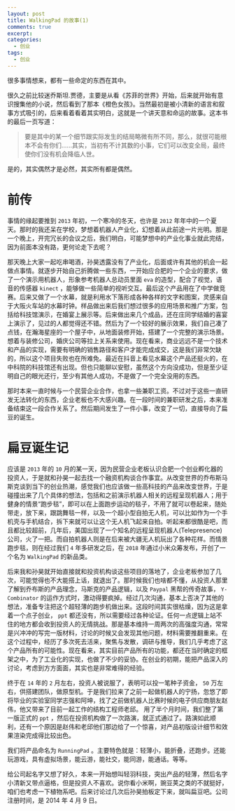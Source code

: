 ```yaml
---
layout: post
title: WalkingPad 的故事(1)
comments: true
excerpt: 
categories:
  - 创业
tags:
  - 创业 
---
```


很多事情想来，都有一些命定的东西在其中。

很久之前比较迷乔斯坦.贾德，主要是从看《苏菲的世界》开始，后来就开始有意识搜集他的小说，然后看到了那本《橙色女孩》。当然最初是被小清新的语言和叙事方式吸引的，后来看着看着其实明白，这就是一个讲天意和命运的故事。这本书的最后一页写道：

> 要是其中的某一个细节跟实际发生的结局略微有所不同，那么，就很可能根本不会有你们……其实，当初有不计其数的小事，它们可以改变全局，最终使你们没有机会降临人世。

是的，其实偶然才是必然，其实所有都是偶然。


# 前传

事情的缘起要推到 `2013` 年初，一个寒冷的冬天，也许是 `2012` 年年中的一个夏天。那时的我还呆在学校，梦想着机器人产业化，幻想着从此前途一片光明。那是一个晚上，开完冗长的会议之后，我们明白，可能梦想中的产业化事业就此完结，因为前面本没有路，更何论走下去呢？

那天晚上大家一起吃串喝酒，孙昊透露没有了产业化，后面或许有其他的机会一起做点事情。就逐步开始自己折腾做一些东西，一开始应合肥的一个企业的要求，做了一个演示用机器人，形象参考机器人总动员里面 `eva` 的造型，配合了视觉，语音的传感器 `kinect` ，能够做一些简单的视听交互。最后这个产品用在了中学做竞赛。后来又做了一个水幕，就是利用水下落形成各种各样的文字和图案，灵感来自于大阪火车站的水幕时钟。样品做出来后我们想过很多的应用场景和推广方案，包括给科技馆演示，在婚宴上展示等。后来做出来几个成品，还在庄同学结婚的喜宴上演示了，见过的人都觉得还不错。然后为了一个较好的展示效果，我们自己凑了点钱，在瀚海星座的一个屋子中，从地面装修开始，搭建了一个完整的演示场景。想着与装修公司，婚庆公司等拉上关系来使用。现在看来，商业远远不是一个技术和产品的实现，需要有明确的销售路径和客户才能完成成交，这是我们非常欠缺的，所以这个项目失败也在所难免。最近在抖音上看见水幕这个产品还挺火的，在中科院的科技馆还有出现。但也只能聊以安慰，虽然这个方向没成功，但是至少证明自己的眼光还行，至少有其他人成功，不是做了一个完全没用的东西。

那时本来一直时候与一个民营企业合作，也拿一些兼职工资。不过对于这些一直研发无法转化的东西，企业老板也不大感兴趣。在一段时间的兼职研发之后，本来准备结束这一段合作关系了。然后期间发生了一件小事，改变了一切，直接导向了扁豆的诞生。


# 扁豆诞生记

应该是 `2013` 年的 `10` 月的某一天，因为民营企业老板认识合肥一个创业孵化器的投资人，于是就和孙昊一起去找一个融资机构谈合作事宜。从改变世界的乔布斯马斯克谈到当下的创业热潮，感觉我们也应该做一些高科技的产品来改变世界，于是碰撞出来了几个具体的想法，包括和之前演示机器人相关的远程呈现机器人；用于健身的情景“跑步毯”，即可以在上面跑步运动的毯子，不用了就可以卷起来，随处带走，放下来，跟跳舞毯一样，以及一个超小型自拍无人机，可以比如作为一个手机壳与手机结合，拆下来就可以让这个无人机飞起来自拍。听起来都很酷是吧，而且都比较超前，几年后，美国出现了一个知名的远程呈现机器人(Telepresence)公司，火了一把。而自拍机器人则是在后来被大疆无人机玩出了各种花样。而情景跑步毯，则在经过我们 `4` 年多研发之后，在 `2018` 年通过小米众筹发布，开创了一个名为 `WalkingPad` 的新品类。

后来我和孙昊就开始直接就和投资机构谈这些项目的落地了，企业老板参加了几次，可能觉得也不大能搭上话，就退出了。那时候我们也啥都不懂，从投资人那里了解到乔布斯的产品理念，马斯克的产品逻辑，以及 `Paypal` 黑帮的传奇故事， `Y-Combinator` 的运作方式时，激动得要疯掉。经过几次沟通，基本上否决了其他的想法，准备专注把这个超轻薄的跑步机做出来。这段时间其实很枯燥，因为这是拿着一个点子创业， `ppt` 都还没有，所以需要经过各种论证。任何一点逻辑上站不住的地方都会收到投资人的无情挑战。那是基本维持一周两次的高强度沟通，常常是兴冲冲的写完一版材料，讨论的时候又会发现其他问题，材料需要推翻重来。在这个过程中，经历了多次死去活来，聚焦与发散，调研与推导，我们几乎考虑了这个产品所有的可能性。现在看来，其实目前产品所有的功能，都还在当时确定的框架之中，为了工业化的实现，也做了不少的妥协。在创业的初期，能把产品深入的讨论，考虑到方方面面，其实也是非常难得的经验。

终于在 `14` 年的 `2` 月左右，投资人被说服了，表明可以投一笔种子资金， `50` 万左右，供搭建团队，做原型机。于是我们拉来了之前一起做机器人的宁扬，忽悠了即将毕业的实验室同学志强和阿坤，找了之前做机器人比赛时候的电子供应商朋友赵伟，他又带来了目前一起工作的结构工程师老邱。 用了半个月时间，我们整了第一版正式的 `ppt` ，然后在投资机构做了一次路演，就正式通过了。路演如此顺利，还有一个原因是赵伟和老邱他们那边给了一个惊喜，对产品初版设计细节和效果渲染完成得比较出色。

我们将产品命名为 `RunningPad` 。主要特色就是：轻薄小，能折叠，还跑步。还能玩游戏，具有虚拟场景，能云游，能社交，能同游，能通话。等等。

给公司起名字又想了好久，本来一开始想叫轻羽科技，突出产品的轻薄，然后名字小清新又带点逼格，但是投资人不喜欢。说你看小米啊，豌豆荚之类的不就挺好，咱们也考虑一下植物系吧。后来讨论过几次后孙昊拍板定下来，就叫扁豆吧。公司注册时间，是 2014 年 4 月 9 日。
